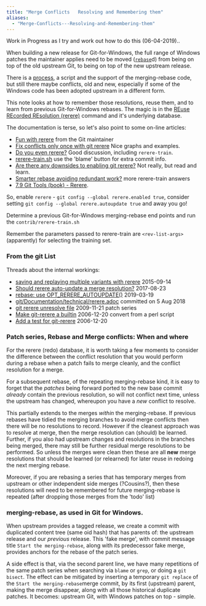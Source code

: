 ```yaml
---
title: "Merge Conflicts   Resolving and Remembering them"
aliases:
  - "Merge-Conflicts---Resolving-and-Remembering-them"
---
```

Work in Progress as I try and work out how to do this (06-04-2019)..

When building a new release for Git-for-Windows, the full range of Windows patches the maintainer applies need to be moved ([`rebase`](https://git-scm.com/docs/git-rebase)d) from being on top of the old upstream Git, to being on top of the new upstream release.

There is a [process](./rebasing-git-for-windows.html), a script and the support of the merging-rebase code, but still there maybe conflicts, old and new, especially if some of the Windows code has been adopted upstream in a different form.

This note looks at how to remember those resolutions, reuse them, and to learn from previous Git-for-Windows rebases.
The magic is in the [REuse REcorded REsolution (rerere)](https://git-scm.com/docs/git-rerere) command and it's underlying database.

The documentation is terse, so let's also point to some on-line articles:
* [Fun with rerere](https://gitster.livejournal.com/41795.html) from the Git maintainer
* [Fix conflicts only once with git rerere](https://medium.com/@porteneuve/fix-conflicts-only-once-with-git-rerere-7d116b2cec67) Nice graphs and examples.
* [Do you even rerere?](https://blog.theodo.com/2015/01/do-you-even-rerere/) Good discussion, including `rerere-train`.
* [rerere-train.sh](https://github.com/git/git/blob/HEAD/contrib/rerere-train.sh) use the 'blame' button for extra commit info.
* [Are there any downsides to enabling git rerere?](https://stackoverflow.com/q/5519244/717355) Not really, but read and learn.
* [Smarter rebase avoiding redundant work?](https://stackoverflow.com/q/10601541/717355) more rerere-train answers
* [7.9 Git Tools (book) - Rerere](https://git-scm.com/book/en/v2/Git-Tools-Rerere).

So, enable `rerere` - `git config --global rerere.enabled true`,
consider setting `git config --global rerere.autoupdate true` and away you go!

Determine a previous Git-for-Windows merging-rebase end points and run the `contrib/rerere-train.sh`

Remember the parameters passed to rerere-train are `<rev-list-args>` (apparently) for selecting the training set.

### From the git List
Threads about the internal workings:

- [saving and replaying multiple variants with rerere](https://public-inbox.org/git/1442275050-30497-1-git-send-email-gitster@pobox.com/) 2015-09-14
- [Should rerere auto-update a merge resolution?](https://public-inbox.org/git/CACPiFCJH7RSb_rz6M6ADuGi0q+oeWYhE1fNMQC0EUcCn_kCJwg@mail.gmail.com/) 2017-08-23
- [rebase: use OPT_RERERE_AUTOUPDATE()](https://public-inbox.org/git/20190319190317.6632-4-phillip.wood123@gmail.com/#r) 2019-03-19
- [git/Documentation/technical/rerere.adoc](https://github.com/git/git/blob/HEAD/Documentation/technical/rerere.adoc) committed on 5 Aug 2018
- [git rerere unresolve file](https://public-inbox.org/git/200911211958.40872.j6t@kdbg.org/) 2009-11-21 patch series
- [Make git-rerere a builtin](https://public-inbox.org/git/Pine.LNX.4.63.0612201738000.19693@wbgn013.biozentrum.uni-wuerzburg.de/) 2006-12-20 convert from a perl script
- [Add a test for git-rerere](https://public-inbox.org/git/Pine.LNX.4.63.0612201737190.19693@wbgn013.biozentrum.uni-wuerzburg.de/) 2006-12-20

### Patch series, Rebase and Merge conflicts: When and where

For the rerere (redo) database, it is worth taking a few moments to consider the difference between the conflict resolution that you would perform during a rebase when a patch fails to merge cleanly, and the conflict resolution for a merge.

For a subsequent rebase, of the repeating merging-rebase kind, it is easy to forget that the _patches_ being forward ported to the new base commit _already_ contain the previous resolution, so will not conflict next time, unless the upstream has changed, whereupon you have a _new_ conflict to resolve.

This partially extends to the merges _within_ the merging-rebase. If previous rebases have tidied the merging branches to avoid merge conflicts then there will be no resolutions to record. However if the cleanest approach was to resolve at merge, then the merge resolution can (should) be learned. Further, if you also had upstream changes and resolutions in the branches being merged, there may still be further residual merge resolutions to be performed. So unless the merges were clean then these are all **new** merge resolutions that should be learned (or relearned) for later reuse in redoing the next merging rebase.

Moreover, if you are rebasing a series that has temporary merges from upstream or other independent side merges (?Cousins?), then these resolutions will need to be remembered for future merging-rebase is repeated (after dropping those merges from the 'todo' list)

### merging-rebase, as used in Git for Windows.

When upstream provides a tagged release, we create a commit with duplicated content tree (same oid hash) that has parents of: the upstream release and our _previous_ release. This 'fake merge', with commit message title `Start the merging-rebase`, along with its predecessor fake merge, provides anchors for the rebase of the patch series.

A side effect is that, via the second parent line, we have many repetitions of the same patch series when searching via `blame` or `grep`, or doing a `git bisect`. The effect can be mitigated by inserting a temporary `git replace` of the `Start the merging-rebase`merge commit, by its first (upstream) parent, making the merge disappear, along with all those historical duplicate patches. It becomes: upstream Git, with Windows patches on top - simple.
